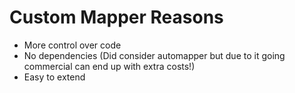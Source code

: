 # Custom Mapper Reasons

* More control over code
* No dependencies (Did consider automapper but due to it going commercial can end up with extra costs!)
* Easy to extend
